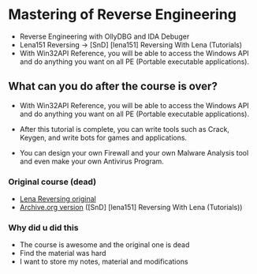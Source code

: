 # Mastering of Reverse Engineering

- Reverse Engineering with OllyDBG and IDA Debuger
- Lena151 Reversing -> [SnD] [lena151] Reversing With Lena (Tutorials)
- With Win32API Reference, you will be able to access the Windows API and do anything you want on all PE (Portable executable applications).

## What can you do after the course is over?

* With Win32API Reference, you will be able to access the Windows API and do anything you want on all PE (Portable executable applications).

* After this tutorial is complete, you can write tools such as Crack, Keygen, and write bots for games and applications.

* You can design your own Firewall and your own Malware Analysis tool and even make your own Antivirus Program.


### Original course (dead)

- [Lena Reversing original](https://tuts4you.com/download.php?view.2876)
- [Archive.org version](https://archive.org/details/lena151) ([SnD] [lena151] Reversing With Lena (Tutorials))

###  Why did u did this

- The course is awesome and the original one is dead
- Find the material was hard
- I want to store my notes, material and modifications

